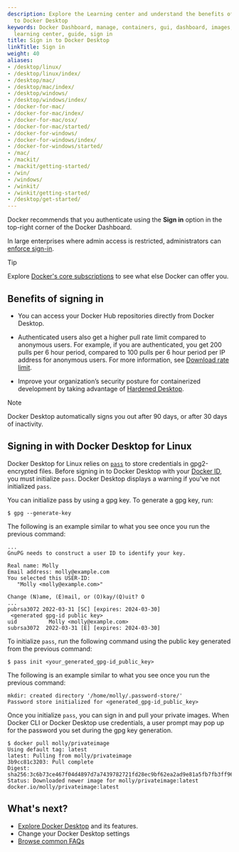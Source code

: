```yaml
---
description: Explore the Learning center and understand the benefits of signing in
  to Docker Desktop
keywords: Docker Dashboard, manage, containers, gui, dashboard, images, user manual,
  learning center, guide, sign in
title: Sign in to Docker Desktop
linkTitle: Sign in
weight: 40
aliases:
- /desktop/linux/
- /desktop/linux/index/
- /desktop/mac/
- /desktop/mac/index/
- /desktop/windows/
- /desktop/windows/index/
- /docker-for-mac/
- /docker-for-mac/index/
- /docker-for-mac/osx/
- /docker-for-mac/started/
- /docker-for-windows/
- /docker-for-windows/index/
- /docker-for-windows/started/
- /mac/
- /mackit/
- /mackit/getting-started/
- /win/
- /windows/
- /winkit/
- /winkit/getting-started/
- /desktop/get-started/
---
```


Docker recommends that you authenticate using the **Sign in** option in the top-right corner of the Docker Dashboard. 

In large enterprises where admin access is restricted, administrators can [enforce sign-in](/manuals/security/for-admins/enforce-sign-in/_index.md). 

> [!TIP]
>
> Explore [Docker's core subscriptions](https://www.docker.com/pricing/) to see what else Docker can offer you. 

## Benefits of signing in

- You can access your Docker Hub repositories directly from Docker Desktop.

- Authenticated users also get a higher pull rate limit compared to anonymous users. For example, if you are authenticated, you get 200 pulls per 6 hour period, compared to 100 pulls per 6 hour period per IP address for anonymous users. For more information, see [Download rate limit](/manuals/docker-hub/download-rate-limit.md).

- Improve your organization’s security posture for containerized development by taking advantage of [Hardened Desktop](/manuals/security/for-admins/hardened-desktop/_index.md).

> [!NOTE]
>
> Docker Desktop automatically signs you out after 90 days, or after 30 days of inactivity. 

## Signing in with Docker Desktop for Linux

Docker Desktop for Linux relies on [`pass`](https://www.passwordstore.org/) to store credentials in gpg2-encrypted files.
Before signing in to Docker Desktop with your [Docker ID](/accounts/create-account/), you must initialize `pass`.
Docker Desktop displays a warning if you've not initialized `pass`.

You can initialize pass by using a gpg key. To generate a gpg key, run:

``` console
$ gpg --generate-key
``` 

The following is an example similar to what you see once you run the previous command:

```console {hl_lines=12}
...
GnuPG needs to construct a user ID to identify your key.

Real name: Molly
Email address: molly@example.com
You selected this USER-ID:
   "Molly <molly@example.com>"

Change (N)ame, (E)mail, or (O)kay/(Q)uit? O
...
pubrsa3072 2022-03-31 [SC] [expires: 2024-03-30]
 <generated gpg-id public key>
uid          Molly <molly@example.com>
subrsa3072  2022-03-31 [E] [expires: 2024-03-30]
```

To initialize `pass`, run the following command using the public key generated from the previous command:

```console
$ pass init <your_generated_gpg-id_public_key>
``` 
The following is an example similar to what you see once you run the previous command:

```console
mkdir: created directory '/home/molly/.password-store/'
Password store initialized for <generated_gpg-id_public_key>
```

Once you initialize `pass`, you can sign in and pull your private images.
When Docker CLI or Docker Desktop use credentials, a user prompt may pop up for the password you set during the gpg key generation.

```console
$ docker pull molly/privateimage
Using default tag: latest
latest: Pulling from molly/privateimage
3b9cc81c3203: Pull complete 
Digest: sha256:3c6b73ce467f04d4897d7a7439782721fd28ec9bf62ea2ad9e81a5fb7fb3ff96
Status: Downloaded newer image for molly/privateimage:latest
docker.io/molly/privateimage:latest
```

## What's next?

- [Explore Docker Desktop](/manuals/desktop/use-desktop/_index.md) and its features. 
- Change your Docker Desktop settings
- [Browse common FAQs](/manuals/desktop/faqs/general.md)
